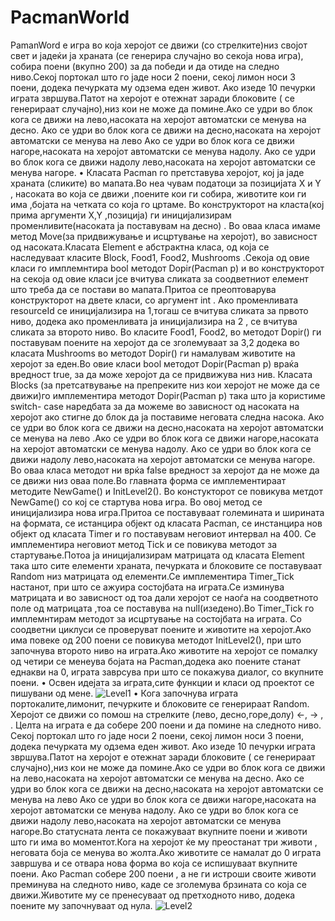 <h1>PacmanWorld</h1>
PamanWord е игра во која херојот се движи (со стрелките)низ својот свет и јадеќи ја храната (се генерира случајно во секоја нова игра), собира поени (вкупно 200) за да победи и да отиде на следно ниво.Секој портокал што го јаде носи 2 поени, секој лимон носи 3 поени, додека печурката му одзема еден живот. Ако изеде 10 печурки играта звршува.Патот на херојот е отежнат заради блоковите ( се генерираат случајно),низ кои не може да помине.Ако се удри во блок кога се движи  на лево,насоката на херојот автоматски се менува на десно. Ако се удри во блок кога се движи  на десно,насоката на херојот автоматски се менува на лево Ако се удри во блок кога се движи  нагоре,насоката на херојот автоматски се менува надолу. Ако се удри во блок кога се движи  надолу лево,насоката на херојот автоматски се менува нагоре.
•	Класата Pacman го претставува херојот, кој ја јаде храната (сликите) во мапата.Во неа чувам податоци за позицијата X и  Y , насоката во која се движи ,поените кои ги собира, животите кои ги има ,бојата на четката со која го цртаме. Во конструкторот на класта(кој прима аргументи X,Y ,позиција) ги иницијализирам променливите(насоката ја поставувам на десно) .  Во оваа класа имаме метод Move(за придвижување и исцртување  на херојот), во зависност од насоката.Класата Element е абстрактна  класа, од која се наследуваат класите  Block, Food1, Food2,  Mushrooms .Секоја од овие класи  го имплемнтира bool методот Dopir(Pacman p)  и во конструкторот на секоја од овие класи јсе вчитува сликата за соодветниот елемент што треба да се постави  во мапата.Притоа се преоптоварува конструкторот на двете класи, со аргумент int . Ако променливатa resourceId  се иницијализира на 1,тогаш се вчитува сликата за првото ниво, додека ако променливата ја иницијализира на 2 , се вчитува сликата за второто ниво. Во класите Food1, Food2,  во методот Dopir() ги поставувам поените на херојот да се зголемуваат за 3,2 додека во класата Mushrooms во методот Dopir() ги намалувам животите на херојот за еден.Во овие класи bool  методот Dopir(Pacman p)  враќа вредност true, за да може херојот да се придвижува низ нив. Класата Blocks (за претсатвување на препреките низ кои херојот не може да се движи)го имплементира методот Dopir(Pacman p) така што ја користиме switch- case наредбата за да можеме во зависност од насоката на херојот ако стигне до блок да ја поставиме неговата следна насока. Ако се удри во блок кога се движи  на десно,насоката на херојот автоматски се менува на лево .Ако се удри во блок кога се движи  нагоре,насоката на херојот автоматски се менува надолу. Ако се удри во блок кога се движи  надолу лево,насоката на херојот автоматски се менува нагоре. Во оваа класа методот ни врќа false вредност за херојот да не може да се движи низ оваа поле.Во главната форма се имплементираат методите  NewGame() и InitLevel2(). Во констукторот се повикува метдот NewGame() со кој се стартува нова игра. Во овој метод се иницијализира нова игра.Притоа се поставуваат големината и ширината на формата, се истанцира објект од класата Pacman, се инстанцира нов објект од класата Timer и го поставувам неговиот интервал на 400. Се  имплементира  неговиот метод  Tick и се повикува методот за стартување.Потоа ја иницијализирам матрицата од класата Element  така што сите елементи храната, печурката и блоковите се поставуваат  Random низ матрицата од елементи.Се имплементира Timer_Tick  настанот, при што се ажуира состојбата на играта.Се изминува матрицата и во зависност од тоа дали херојот се наоѓа на соодветното поле од матрицата ,тоа се поставува на null(изедено).Во Timer_Tick   го имплемнтирам методот за исцртување на состојбата на играта. Со соодветни циклуси се проверуват поените и животите на херојот.Ако има повеке од 200 поени се повикува методот InitLevel2(), при што започнува второто ниво на играта.Ако животите на херојот се помалку од четири се менеува бојата на Pacman,додека ако поените станат еднакви на 0, играта заврсува при што се покажува диалог, со вкупните поени.
•	Освен идејата за играта,сите функции и класи од проектот се пишувани од мене.
<img src="https://fbcdn-sphotos-h-a.akamaihd.net/hphotos-ak-prn2/v/t35.0-12/10332894_10203662597233933_1617426770_o.jpg?oh=dae7c40b1f4a7333d30b48aeb1279173&oe=5370F1ED&__gda__=1399908681_1d2a942739c75cf3aa4d3e9434d548a8" alt="Level1"/>
•	Кога започнува играта портокалите,лимонит, печурките и блоковите се генерираат Random.
Херојот се движи со помош на стрелките (лево, десно,горе,долу) ←, →  ,  . Целта на играта е да собере 200 поени и да помине на следното ниво. Секој портокал што го јаде носи 2 поени, секој лимон носи 3 поени, додека печурката му одзема еден живот. Ако изеде 10 печурки играта звршува.Патот на херојот е отежнат заради блоковите ( се генерираат случајно),низ кои не може да помине.Ако се удри во блок кога се движи  на лево,насоката на херојот автоматски се менува на десно. Ако се удри во блок кога се движи  на десно,насоката на херојот автоматски се менува на лево Ако се удри во блок кога се движи  нагоре,насоката на херојот автоматски се менува надолу. Ако се удри во блок кога се движи  надолу лево,насоката на херојот автоматски се менува нагоре.Во статусната лента се покажуваат вкупните поени и животи што ги има во моментот.Кога на херојот ќе му преостанат три животи , неговата боја се менува во жолта.Ако животите се намалат до 0 играта завршува и се отвара нова форма во која се испишуваат вкупните поени. 
Ако Pacman собере 200 поени , а не ги истроши своите животи преминува на следното ниво, каде се зголемува брзината со која се движи.Животите му се пренесуваат од претходното ниво, додека поените му започнуваат од нула.
<img src="https://fbcdn-sphotos-h-a.akamaihd.net/hphotos-ak-prn2/v/t35.0-12/10340450_10203662597193932_2062192979_o.jpg?oh=acaa55552a88b10590091bd9a3917b5c&oe=53715183&__gda__=1399931687_132f34d2e4d1be278b34ed7b835fe214" alt="Level2" />
 

           



